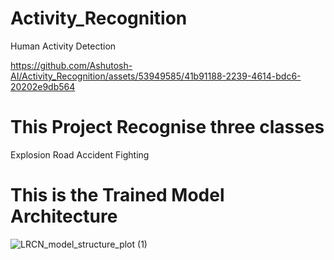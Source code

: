 # Activity_Recognition
Human Activity Detection



https://github.com/Ashutosh-AI/Activity_Recognition/assets/53949585/41b91188-2239-4614-bdc6-20202e9db564



# This Project Recognise three classes 
Explosion
Road Accident
Fighting

# This is the Trained Model Architecture
![LRCN_model_structure_plot (1)](https://github.com/Ashutosh-AI/Activity_Recognition/assets/53949585/1bb7e338-c387-4f33-9564-b6adbaf3150e)

